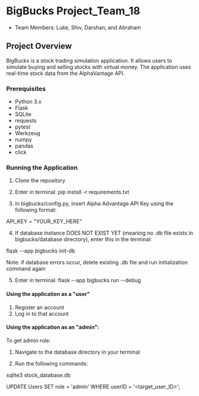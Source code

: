 # BigBucks Project_Team_18
- Team Members: Luke, Shiv, Darshan, and Abraham

## Project Overview

BigBucks is a stock trading simulation application. It allows users to simulate buying and selling stocks with virtual money. The application uses real-time stock data from the AlphaVantage API.

### Prerequisites

- Python 3.x
- Flask
- SQLite
- requests
- pytest
- Werkzeug
- numpy
- pandas
- click

### Running the Application

1. Clone the repository

2. Enter in terminal: pip install -r requirements.txt

3. In bigbucks/config.py, insert Alpha Advantage API Key using the following format:

API_KEY = "YOUR_KEY_HERE"

4. If database instance DOES NOT EXIST YET (meaning no .db file exists in bigbucks/database directory), enter this in the terminal:

flask --app bigbucks init-db

Note: if database errors occur, delete existing .db file and run initialization command again

5. Enter in terminal: flask --app bigbucks run --debug

#### Using the application as a "user"

1. Register an account
2. Log in to that account

#### Using the application as an "admin":

To get admin role:

1. Navigate to the database directory in your terminal

2. Run the following commands:

sqlite3 stock_database.db

UPDATE Users SET role = 'admin' WHERE userID = '<target_user_ID>';
